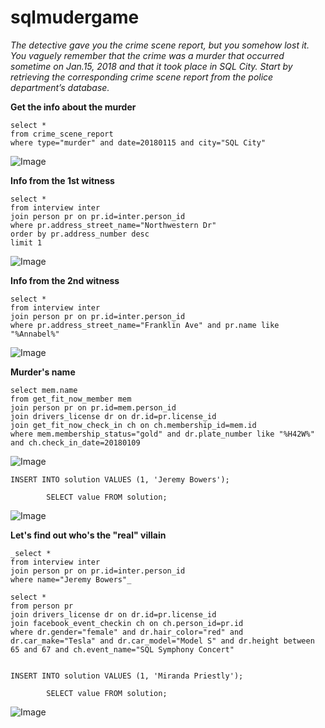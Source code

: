 # sqlmudergame
_The detective gave you the crime scene report, but you somehow lost it. You vaguely remember that the crime was a ​murder​ that occurred sometime on ​Jan.15, 2018​ and that it took place in ​SQL City​. Start by retrieving the corresponding crime scene report from the police department’s database._

**Get the info about the murder**
```
select *
from crime_scene_report
where type="murder" and date=20180115 and city="SQL City"
```



![Image](https://user-images.githubusercontent.com/137061913/247024465-4fd53cc7-a9bd-4b96-bf37-371948a0ce44.png)


 

**Info from the 1st witness**
```
select *
from interview inter
join person pr on pr.id=inter.person_id
where pr.address_street_name="Northwestern Dr"
order by pr.address_number desc
limit 1
```



![Image](https://user-images.githubusercontent.com/137061913/247024697-3fcad275-fccf-463d-bec4-b7b290ca8b19.png)



**Info from the 2nd witness**
```
select *
from interview inter
join person pr on pr.id=inter.person_id
where pr.address_street_name="Franklin Ave" and pr.name like "%Annabel%"
```

![Image](https://user-images.githubusercontent.com/137061913/247024831-1dc6aa7d-f214-4125-821e-0ea2d415efdc.png)


**Murder's name**
```
select mem.name
from get_fit_now_member mem
join person pr on pr.id=mem.person_id
join drivers_license dr on dr.id=pr.license_id
join get_fit_now_check_in ch on ch.membership_id=mem.id
where mem.membership_status="gold" and dr.plate_number like "%H42W%" and ch.check_in_date=20180109
```



![Image](https://user-images.githubusercontent.com/137061913/247026074-abe87d2d-ee30-47ab-bb7a-ca36da4ede2e.png)

```
INSERT INTO solution VALUES (1, 'Jeremy Bowers');
        
        SELECT value FROM solution;
```



![Image](https://user-images.githubusercontent.com/137061913/247026284-d4de8f0b-5bdc-4ff8-9e9b-bc38a748a056.png)





**Let's find out who's the "real" villain**
```
_select *
from interview inter
join person pr on pr.id=inter.person_id
where name="Jeremy Bowers"_
```

```
select *
from person pr
join drivers_license dr on dr.id=pr.license_id
join facebook_event_checkin ch on ch.person_id=pr.id
where dr.gender="female" and dr.hair_color="red" and dr.car_make="Tesla" and dr.car_model="Model S" and dr.height between 65 and 67 and ch.event_name="SQL Symphony Concert"
```


<!-- Failed to upload "image.png" -->
```

INSERT INTO solution VALUES (1, 'Miranda Priestly');
        
        SELECT value FROM solution;
```



![Image](https://user-images.githubusercontent.com/137061913/247026979-125cdd6f-5335-4372-b3f4-4df1ba990dd6.png)
